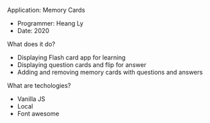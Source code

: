 Application: Memory Cards
- Programmer: Heang Ly
- Date: 2020
  
What does it do?
- Displaying Flash card app for learning
- Displaying question cards and flip for answer
- Adding and removing memory cards with questions and answers

What are techologies?
- Vanilla JS
- Local 
- Font awesome